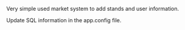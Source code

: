 Very simple used market system to add stands and user information.

Update SQL information in the app.config file.